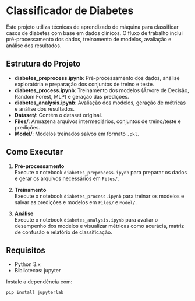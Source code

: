 # Classificador de Diabetes

Este projeto utiliza técnicas de aprendizado de máquina para classificar casos de diabetes com base em dados clínicos. O fluxo de trabalho inclui pré-processamento dos dados, treinamento de modelos, avaliação e análise dos resultados.

## Estrutura do Projeto

- **diabetes_preprocess.ipynb**: Pré-processamento dos dados, análise exploratória e preparação dos conjuntos de treino e teste.
- **diabetes_process.ipynb**: Treinamento dos modelos (Árvore de Decisão, Random Forest, MLP) e geração das predições.
- **diabetes_analysis.ipynb**: Avaliação dos modelos, geração de métricas e análise dos resultados.
- **Dataset/**: Contém o dataset original.
- **Files/**: Armazena arquivos intermediários, conjuntos de treino/teste e predições.
- **Model/**: Modelos treinados salvos em formato `.pkl`.

## Como Executar

1. **Pré-processamento**  
   Execute o notebook `diabetes_preprocess.ipynb` para preparar os dados e gerar os arquivos necessários em `Files/`.

2. **Treinamento**  
   Execute o notebook `diabetes_process.ipynb` para treinar os modelos e salvar as predições e modelos em `Files/` e `Model/`.

3. **Análise**  
   Execute o notebook `diabetes_analysis.ipynb` para avaliar o desempenho dos modelos e visualizar métricas como acurácia, matriz de confusão e relatório de classificação.

## Requisitos

- Python 3.x
- Bibliotecas: jupyter

Instale a dependência com:

```sh
pip install jupyterlab
